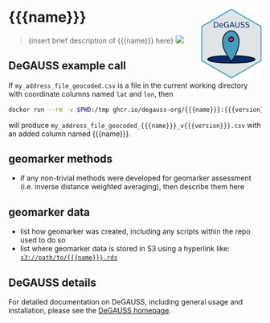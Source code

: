 # {{{name}}} <a href='https://degauss.org'><img src='https://github.com/degauss-org/degauss_template/raw/master/DeGAUSS_hex.png' align='right' height='138.5' /></a>

> {insert brief description of {{{name}}} here}
[![](https://img.shields.io/github/v/tag/degauss-org/{{{name}}})](https://github.com/degauss-org/{{{name}}}/releases)

## DeGAUSS example call

If `my_address_file_geocoded.csv` is a file in the current working directory with coordinate columns named `lat` and `lon`, then

```sh
docker run --rm -v $PWD:/tmp ghcr.io/degauss-org/{{{name}}}:{{{version}}} my_address_file_geocoded.csv
```

will produce `my_address_file_geocoded_{{{name}}}_v{{{version}}}.csv` with an added column named {{{name}}}.

## geomarker methods

- if any non-trivial methods were developed for geomarker assessment (i.e. inverse distance weighted averaging), then describe them here

## geomarker data

- list how geomarker was created, including any scripts within the repo used to do so
- list where geomarker data is stored in S3 using a hyperlink like: [`s3://path/to/{{{name}}}.rds`](https://geomarker.s3.us-east-2.amazonaws.com/path/to/{{{name}}}.rds)

## DeGAUSS details

For detailed documentation on DeGAUSS, including general usage and installation, please see the [DeGAUSS homepage](https://degauss.org).
